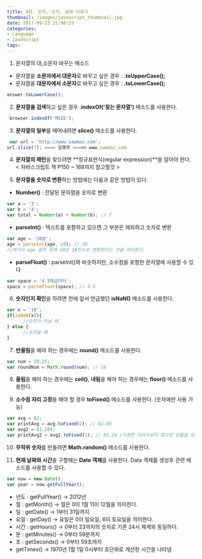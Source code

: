 ```yaml
---
title: 4장. 문자, 숫자, 날짜 다루기
thumbnail: /images/javascript_thumbnail.jpg
date: 2017-09-23 21:00:23
categories:
- Language
- JavaScript
tags:
---
```

1. 문자열의 대,소문자 바꾸는 메소드
 - 문자열을 **소문자에서 대문자**로 바꾸고 싶은 경우 : **.toUpperCase();**
 - 문자열을 **대문자에서 소문자**로 바꾸고 싶은 경우 : **.toLowerCase();**  
 ```javascript
 answer.toLowerCase();
 ```

2. **문자열을 검색**하고 싶은 경우 **.indexOf('찾는 문자열')** 메소드를 사용한다.  
```javascript
 browser.indexOf('MSIE');
```

3. **문자열의 일부**를 떼어내려면 **slice()** 메소드를 사용한다.  
```javascript
 var url = 'http://www.sawmac.com';
url.slice(7); ==== 실행후 ====> www.sawmac.com
```

4. **문자열의 패턴**을 찾으려면 **정규표현식(regular expression)**을 알아야 한다.  
< 자바스크립트 책 P150 ~ 168까지 참고할것 >

5. **문자열을 숫자로 변환**하는 방법에는 다음과 같은 방법이 있다.  
 - **Number()** : 전달된 문자열을 숫자로 변환
 ```javascript
 var a = '3';
 var b = '4';
 var total = Number(a) + Number(b); // 7
 ```

 - **parseInt()** : 텍스트를 포함하고 있으면 그 부분은 제외하고 숫자로 변환  
 ```javascript
 var age = '20살';
 age = parseInt(age, 10); // 20
 //여기서 age 콤마 뒤에 10은 10진수로 변환한다는 것을 의미한다.
 ```

 - **parseFloat()** : parseInt()와 비슷하지만, 소수점을 포함한 문자열에 사용할 수 있다  
 ```javascript
 var space = '4.5제곱미터';
 space = parseFloat(space); // 4.5
 ```

6. **숫자인지 확인**을 하려면 전에 앞서 언급했던 **isNaN()** 메소드를 사용한다.
```javascript
var x = '10';
if(isNaN(x)){
      //숫자가 아닐 때
} else {
      //숫자일 때
}
```

7. **반올림**을 해야 하는 경우에는 **round()** 메소드를 사용한다.
```javascript
var num = 10.25;
var roundNum = Math.round(num); // 10
```

8. **올림**을 해야 하는 경우에는 **ceil()**, **내림**을 해야 하는 경우에는 **floor()** 메소드를 사용한다.

9. **소수점 자리 고정**을 해야 할 경우 **toFixed()** 메소드를 사용한다. (숫자에만 사용 가능)
```javascript
var avg = 82;
var printAvg = avg.toFixed(2); // 82.00
var avg2 = 81.289;
var printAvg2 = avg2.toFixed(2); // 81.29 (지정한 자리수보다 많으면 반올림 되서 나온다)
```

10. **무작위 숫자**를 만들려면 **Math.random()** 메소드를 사용한다.

11. **현재 날짜와 시간**을 구할때는 **Date 객체**를 사용한다. Data 객체를 생성후 관련 메소드를 사용할 수 있다.
```javascript
var now = new Date();
var year = now.getFullYear();
```
 - 년도 : getFullYear() -> 2012년
 - 월 : getMonth() -> 월은 0이 1월 11이 12월을 의미한다.
 - 일 : getDate() -> 1부터 31일까지
 - 요일 : getDay() -> 요일은 0이 일요일, 6이 토요일을 의미한다.
 - 시간 : getHours() -> 0부터 23까지의 숫자로 기존 24시 체계와 동일하다.
 - 분 : getMinutes() -> 0부터 59분까지
 - 초 : getSeconds() -> 0부터 59초까지
 - getTimes() -> 1970년 1월 1일 0시부터 초단위로 계산한 시간을 나타냄
